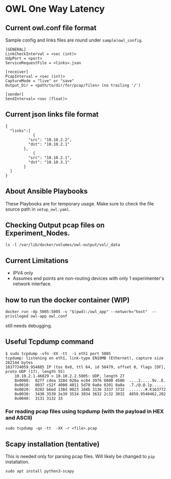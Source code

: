 # OWL One Way Latency

## Current owl.conf file format
Sample config and links files are round under `sample)owl_config`.


```
[GENERAL]
LinkCheckInterval = <sec (int)>
UdpPort = <port>
ServiceRequestFile = <links>.json

[receiver]
PcapInterval = <sec (int)>
CaptureMode = "live" or "save"
Output_Dir = <path/to/dir/for/pcap/files> (no trailing '/')

[sender]
SendInterval= <sec (float)>
```

## Current json links file format
```
{
  "links":[ 
            {
	      "src": "10.10.2.2",
	      "dst": "10.10.2.1"
	    },
            {
	      "src": "10.10.2.1",
	      "dst": "10.10.3.1"
	    }
  ]
}
```

## About Ansible Playbooks
These Playbooks are for temporary usage. Make sure to check the file source path in `setup_owl.yaml`. 

## Checking Output pcap files on Experiment_Nodes.
```
ls -l /var/lib/docker/volumes/owl-output/vol/_data
```

## Current Limitations
- IPV4 only
- Assumes end points are non-routing devices with only 1 experimenter's network interface.


## how to run the docker container (WIP)
```
docker run -dp 5005:5005 -v "$(pwd):/owl_app" --network="host"  --privileged owl-app owl.conf
```
still needs debugging.


## Useful Tcpdump command
```
$ sudo tcpdump -vfn -XX -tt  -i eth1 port 5005
tcpdump: listening on eth1, link-type EN10MB (Ethernet), capture size 262144 bytes
1637724059.954885 IP (tos 0x0, ttl 64, id 50479, offset 0, flags [DF], proto UDP (17), length 55)
    10.10.2.1.46829 > 10.10.2.2.5005: UDP, length 27
	0x0000:  02ff cdea 320d 020a ec84 3976 0800 4500  ....2.....9v..E.
	0x0010:  0037 c52f 4000 4011 5d70 0a0a 0201 0a0a  .7./@.@.]p......
	0x0020:  0202 b6ed 138d 0023 184b 3136 3337 3732  .......#.K163772
	0x0030:  3430 3539 2e39 3534 3034 3632 2c32 3032  4059.9540462,202
	0x0040:  3131 3132 33
```
### For reading pcap files using tcpdump (with the payload in HEX and ASCII)
```
sudo tcpdump -qn -tt  -XX -r <file>.pcap
```
## Scapy installation (tentative) 
This is needed only for parsing pcap files. Will likely be changed to `pip`
installation.
```
sudo apt install python3-scapy
```


